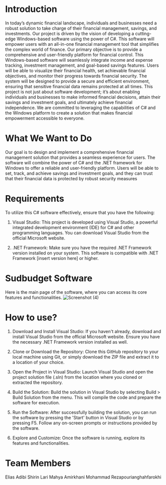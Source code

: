 # Introduction
In today’s dynamic financial landscape, individuals and businesses need a robust solution
to take charge of their financial management, savings, and investments. Our project is
driven by the vision of developing a cutting-edge Windows-based software using the power
of C#. This software will empower users with an all-in-one financial management tool
that simplifies the complex world of finance.
Our primary objective is to provide a comprehensive and user-friendly platform for
financial control. This Windows-based software will seamlessly integrate income and
expense tracking, investment management, and goal-based savings features. Users will
be able to visualize their financial health, set achievable financial objectives, and monitor
their progress towards financial security. The system will be designed to provide a secure
and efficient environment, ensuring that sensitive financial data remains protected at all
times.
This project is not just about software development; it’s about enabling individuals
and businesses to make informed financial decisions, attain their savings and investment
goals, and ultimately achieve financial independence. We are committed to leveraging the
capabilities of C# and the Windows platform to create a solution that makes financial
empowerment accessible to everyone.
# What We Want to Do
Our goal is to design and implement a comprehensive financial management solution that
provides a seamless experience for users. The software will combine the power of C# and
the .NET framework for Windows to offer a reliable and user-friendly platform. Users will
be able to set, track, and achieve savings and investment goals, and they can trust that
their financial data is protected by robust security measures

# Requirements
To utilize this C# software effectively, ensure that you have the following:

1. Visual Studio: This project is developed using Visual Studio, a powerful integrated development environment (IDE) for C# and other programming languages. You can download Visual Studio from the official Microsoft website.

2. .NET Framework: Make sure you have the required .NET Framework version installed on your system. This software is compatible with .NET Framework [insert version here] or higher.
   

# Sudbudget Software
Here is the main page of the software, where you can access its core features and functionalities.
![Screenshot (4)](https://github.com/rezapourian/studbudget/assets/84806693/3eb12ca3-f0fe-4b0f-abf0-7a50f8965378)

# How to use?
1. Download and Install Visual Studio: If you haven't already, download and install Visual Studio from the official Microsoft website. Ensure you have the necessary .NET Framework version installed as well.

2. Clone or Download the Repository: Clone this GitHub repository to your local machine using Git, or simply download the ZIP file and extract it to a location of your choice.

3. Open the Project in Visual Studio: Launch Visual Studio and open the project solution file (.sln) from the location where you cloned or extracted the repository.

4. Build the Solution: Build the solution in Visual Studio by selecting Build > Build Solution from the menu. This will compile the code and prepare the software for execution.

5. Run the Software: After successfully building the solution, you can run the software by pressing the 'Start' button in Visual Studio or by pressing F5. Follow any on-screen prompts or instructions provided by the software.

6. Explore and Customize: Once the software is running, explore its features and functionalities.

# Team Members
Elias Adibi
Shirin Lari
Mahya Amirkhani
Mohammad Rezapourianghahfarokhi
